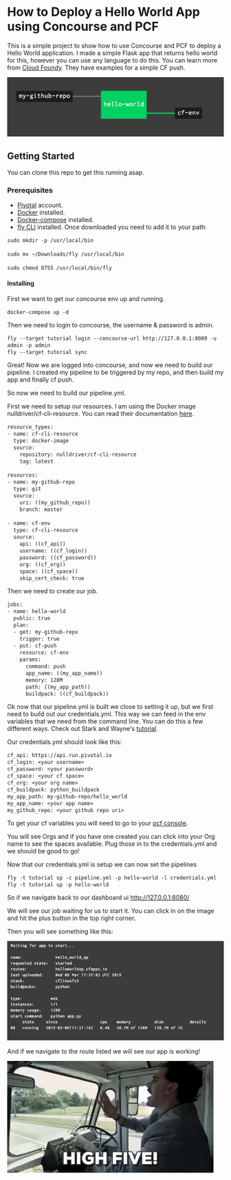 # How to Deploy a Hello World App using Concourse and PCF

This is a simple project to show how to use Concourse and PCF to deploy a Hello World application.
I made a simple Flask app that returns hello world for this, however you can use any language to do this.
You can learn more from [Cloud Foundy](https://www.cloudfoundry.org/). They have examples for a simple
CF push.

![Pipelines](/images/pipeline.png?raw=true "Pipelines")

## Getting Started

You can clone this repo to get this running asap.

### Prerequisites

- [Pivotal](https://account.run.pivotal.io/z/uaa/sign-up) account.
- [Docker](https://www.docker.com/products/docker-engine) installed.
- [Docker-compose](https://docs.docker.com/compose/install/#install-compose) installed.
- [fly CLI](https://concourse-ci.org/download.html) installed. 
Once downloaded you need to add it to your path:

```
sudo mkdir -p /usr/local/bin
      
sudo mv ~/Downloads/fly /usr/local/bin
      
sudo chmod 0755 /usr/local/bin/fly

```

#### Installing

First we want to get our concourse env up and running.

```
docker-compose up -d
```

Then we need to login to concourse, the username & password is admin.

```
fly --target tutorial login --concourse-url http://127.0.0.1:8080 -u admin -p admin
fly --target tutorial sync
```

Great! Now we are logged into concourse, and now we need to build our pipeline. I created
my pipeline to be triggered by my repo, and then build my app and finally cf push.

So now we need to build our pipeline.yml.

First we need to setup our resources. I am using the Docker image
nulldriver/cf-cli-resource. You can read their documentation [here](https://github.com/nulldriver/cf-cli-resource).

```
resource_types:
- name: cf-cli-resource
  type: docker-image
  source:
    repository: nulldriver/cf-cli-resource
    tag: latest

resources:
- name: my-github-repo
  type: git
  source:
    uri: ((my_github_repo))
    branch: master

- name: cf-env
  type: cf-cli-resource
  source:
    api: ((cf_api))
    username: ((cf_login))
    password: ((cf_password))
    org: ((cf_org))
    space: ((cf_space))
    skip_cert_check: true
```
Then we need to create our job.
```
jobs:
- name: hello-world
  public: true
  plan:
  - get: my-github-repo
    trigger: true
  - put: cf-push
    resource: cf-env
    params:
      command: push
      app_name: ((my_app_name))
      memory: 128M
      path: ((my_app_path))
      buildpack: ((cf_buildpack))
```
Ok now that our pipeline.yml is built we close to setting it up, but we first need
to build out our credentials.yml. This way we can feed in the env variables that we need from the
command line. You can do this a few different ways. Check out Stark and Wayne's [tutorial](https://concoursetutorial.com/).

Our credentials.yml should look like this:

```
cf_api: https://api.run.pivotal.io
cf_login: <your username>
cf_password: <your password>
cf_space: <your cf space>
cf_org: <your org name>
cf_buildpack: python_buildpack
my_app_path: my-github-repo/hello_world
my_app_name: <your app name>
my_github_repo: <your github repo uri>
```

To get your cf variables you will need to go to your [pcf console](https://console.run.pivotal.io/).

You will see Orgs and if you have one created you can click into your Org name to
see the spaces available. Plug those in to the credentials.yml and we should be
good to go!

Now that our credentials.yml is setup we can now set the pipelines

```
fly -t tutorial sp -c pipeline.yml -p hello-world -l credentials.yml
fly -t tutorial up -p hello-world
```

So if we navigate back to our dashboard ui http://127.0.0.1:8080/

We will see our job waiting for us to start it. You can click in on the image
and hit the plus button in the top right corner.

Then you will see something like this:

![App Success!](/images/app_success.png?raw=true "App Success!")

And if we navigate to the route listed we will see our app is working!

![](/images/highfive.gif)

